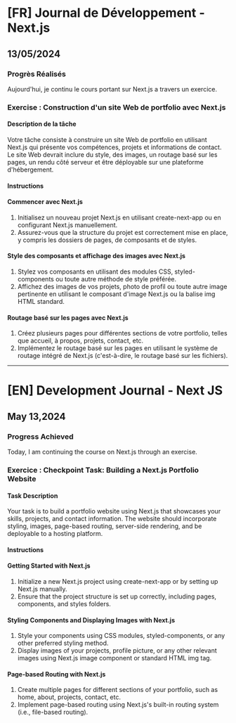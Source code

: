 # [FR] Journal de Développement - Next.js

## 13/05/2024

### Progrès Réalisés

Aujourd'hui, je continu le cours portant sur Next.js a travers un exercice.

### Exercise : Construction d'un site Web de portfolio avec Next.js

#### Description de la tâche

Votre tâche consiste à construire un site Web de portfolio en utilisant Next.js qui présente vos compétences, projets et informations de contact. Le site Web devrait inclure du style, des images, un routage basé sur les pages, un rendu côté serveur et être déployable sur une plateforme d'hébergement.

#### Instructions

#### Commencer avec Next.js

1. Initialisez un nouveau projet Next.js en utilisant create-next-app ou en configurant Next.js manuellement.
2. Assurez-vous que la structure du projet est correctement mise en place, y compris les dossiers de pages, de composants et de styles.

#### Style des composants et affichage des images avec Next.js

1. Stylez vos composants en utilisant des modules CSS, styled-components ou toute autre méthode de style préférée.
2. Affichez des images de vos projets, photo de profil ou toute autre image pertinente en utilisant le composant d'image Next.js ou la balise img HTML standard.

#### Routage basé sur les pages avec Next.js

1. Créez plusieurs pages pour différentes sections de votre portfolio, telles que accueil, à propos, projets, contact, etc.
2. Implémentez le routage basé sur les pages en utilisant le système de routage intégré de Next.js (c'est-à-dire, le routage basé sur les fichiers).

---

# [EN] Development Journal - Next JS

## May 13,2024

### Progress Achieved

Today, I am continuing the course on Next.js through an exercise.

### Exercice : Checkpoint Task: Building a Next.js Portfolio Website

#### Task Description

Your task is to build a portfolio website using Next.js that showcases your skills, projects, and contact information. The website should incorporate styling, images, page-based routing, server-side rendering, and be deployable to a hosting platform.

#### Instructions

#### Getting Started with Next.js

1. Initialize a new Next.js project using create-next-app or by setting up Next.js manually.
2. Ensure that the project structure is set up correctly, including pages, components, and styles folders.

#### Styling Components and Displaying Images with Next.js

1. Style your components using CSS modules, styled-components, or any other preferred styling method.
2. Display images of your projects, profile picture, or any other relevant images using Next.js image component or standard HTML img tag.

#### Page-based Routing with Next.js

1. Create multiple pages for different sections of your portfolio, such as home, about, projects, contact, etc.
2. Implement page-based routing using Next.js's built-in routing system (i.e., file-based routing).
